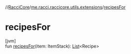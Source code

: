//[RacciCore](../../index.md)/[me.racci.raccicore.utils.extensions](index.md)/[recipesFor](recipes-for.md)

# recipesFor

[jvm]\
fun [recipesFor](recipes-for.md)(item: ItemStack): [List](https://kotlinlang.org/api/latest/jvm/stdlib/kotlin.collections/-list/index.html)&lt;Recipe&gt;
